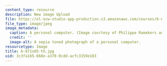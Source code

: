 ```yaml
---
content_type: resource
description: New image Upload
file: https://ol-ocw-studio-app-production.s3.amazonaws.com/courses/6-871-knowledge-based-applications-systems-spring-2005/3c3fa165668ea3700cddacfc3159e183_6-871s05-th.jpg
file_type: image/jpeg
image_metadata:
  caption: A personal computer. (Image courtesy of Philippe Ramakers and [stock.xchng](http://www.freeimages.com/).)
  credit: ''
  image-alt: A sepia toned photograph of a personal computer.
resourcetype: Image
title: 6-871s05-th.jpg
uid: 3c3fa165-668e-a370-0cdd-acfc3159e183
---
```

